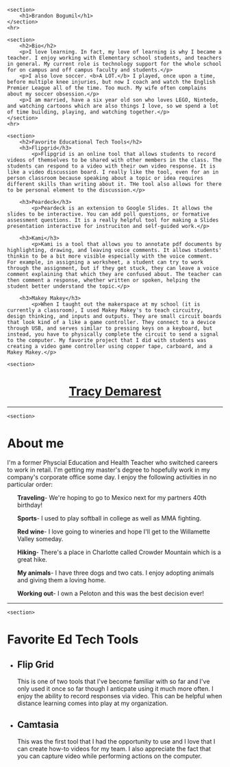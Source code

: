 <!DOCTYPE html>
<html>
	<head>
		<title>Welcome to Mr. Bogumil's Amazing Website!</title>
		<meta charset="utf-8" />
		<meta http-equiv="X-UA-Compatible" content="IE=edge" />
		<meta name="viewport" content="width=device-width, initial-scale=1" />
	</head>
	<body>

	<section>
        <h1>Brandon Bogumil</h1>
    </section>
    <hr>
    
    <section>
        <h2>Bio</h2>
        <p>I love learning. In fact, my love of learning is why I became a teacher. I enjoy working with Elementary school students, and teachers in general. My current role is technology support for the whole school for on campus and off campus faculty and students.</p>
        <p>I also love soccer. <b>A LOT.</b> I played, once upon a time, before multiple knee injuries, but now I coach and watch the English Premier League all of the time. Too much. My wife often complains about my soccer obsession.</p>
        <p>I am married, have a six year old son who loves LEGO, Nintedo, and watching cartoons which are also things I love, so we spend a lot of time building, playing, and watching together.</p>
    </section>
    <hr>

    <section>
        <h2>Favorite Educational Tech Tools</h2>
        <h3>Flipgrid</h3>
            <p>Flipgrid is an online tool that allows students to record videos of themselves to be shared with other members in the class. The students can respond to a video with their own video response. It is like a video discussion board. I really like the tool, even for an in person classroom because speaking about a topic or idea requires different skills than writing about it. THe tool also allows for there to be personal element to the discussion.</p>
        
        <h3>Peardeck</h3>
            <p>Peardeck is an extension to Google Slides. It allows the slides to be interactive. You can add poll questions, or formative assessment questions. It is a really helpful tool for making a Slides presentation interactive for instruciton and self-guided work.</p>

        <h3>Kami</h3>
            <p>Kami is a tool that allows you to annotate pdf documents by highlighting, drawing, and leaving voice comments. It allows students' thinkin to be a bit more visible especially with the voice comment. For example, in assigning a worksheet, a student can try to work through the assignment, but if they get stuck, they can leave a voice comment explaining that which they are confused about. The teacher can then comment a response, whether written or spoken, helping the student better understand the topic.</p>
        
        <h3>Makey Makey</h3>
            <p>When I taught out the makerspace at my school (it is currently a classroom), I used Makey Makey's to teach circuitry, design thinking, and inputs and outputs. They are small circuit boards that look kind of a like a game controller. They connect to a device through USB, and serves similar to pressing keys on a keyboard, but instead, you have to physically complete the circuit to send a signal to the computer. My favorite project that I did with students was creating a video game controller using copper tape, carboard, and a Makey Makey.</p>

    





































<!DOCTYPE html>
<html>
	<head>
		<title>Tracy's Website</title>
		<meta charset="utf-8" />
		<meta http-equiv="X-UA-Compatible" content="IE=edge" />
		<meta name="viewport" content="width=device-width, initial-scale=1" />
	</head>
	<body>

	<section>

<center><u><h1>Tracy Demarest</h1></u></center>
</section>
    <hr>
    
    <section>
<h1>About me</h1>
<p>I'm a former Physcial Education and Health Teacher who switched careers to work in retail. 
I'm getting my master's degree to hopefully work in my company's corporate office some day.
I enjoy the following activities in no particular order:</p>
<b><ul>Traveling</b>- We're hoping to go to Mexico next for my partners 40th birthday!</ul>   
<b><ul>Sports</b>- I used to play softball in college as well as MMA fighting.</ul>
<b><ul>Red wine</b>- I love going to wineries and hope I'll get to the Willamette Valley someday.</ul>    
<b><ul>Hiking</b>- There's a place in Charlotte called Crowder Mountain which is a great hike.</ul>
<b><ul>My animals</b>- I have three dogs and two cats. I enjoy adopting animals and giving them a loving home.</ul>  
<b><ul>Working out</b>- I own a Peloton and this was the best decision ever!</ul>
</section>
    <hr>

    <section>
<h1>Favorite Ed Tech Tools</h1>
<ul>
<li><h2>Flip Grid</h2>
<p>This is one of two tools that I've become familiar with so far and I've only used it once so far though I anticpate using it much more often.
I enjoy the ability to record responses via video. This can be helpful when distance learning comes into play at my organization.</p>
  </li>
<li><h2>Camtasia</h2>
<p>This was the first tool that I had the opportunity to use and I love that I can create how-to videos for my team.
I also appreciate the fact that you can capture video while performing actions on the computer.</p>
  </li>
  </ul>
</section>
	</body>
</html>

